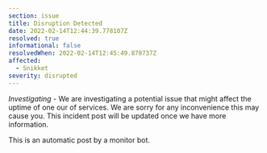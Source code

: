 ```yaml
---
section: issue
title: Disruption Detected
date: 2022-02-14T12:44:39.778107Z
resolved: true
informational: false
resolvedWhen: 2022-02-14T12:45:49.878737Z
affected:
  - Snikket
severity: disrupted
---
```

*Investigating* - We are investigating a potential issue that might affect the uptime of one our of services. We are sorry for any inconvenience this may cause you. This incident post will be updated once we have more information.

This is an automatic post by a monitor bot.
        
